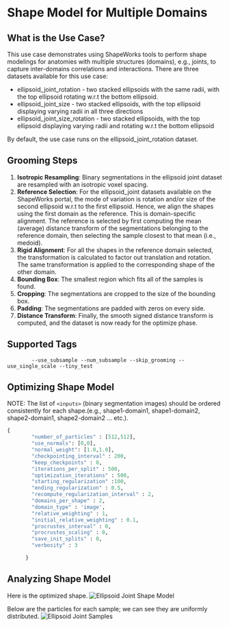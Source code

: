 # Shape Model for Multiple Domains 

## What is the Use Case?

This use case demonstrates using ShapeWorks tools to perform shape modelings for anatomies with multiple structures (domains), e.g., joints, to capture inter-domains correlations and interactions.
There are three datasets available for this use case:

* ellipsoid_joint_rotation - two stacked ellipsoids with the same radii, with the top ellipsoid rotating w.r.t the bottom ellipsoid. 
* ellipsoid_joint_size - two stacked ellipsoids, with the top ellipsoid displaying varying radii in all three directions
* ellipsoid_joint_size_rotation - two stacked ellipsoids, with the top ellipsoid displaying varying radii and rotating w.r.t the bottom ellipsoid

By default, the use case runs on the ellipsoid_joint_rotation dataset.
 
## Grooming Steps

1. **Isotropic Resampling**: Binary segmentations in the ellipsoid joint dataset are resampled with an isotropic voxel spacing.
2. **Reference Selection**: 
For the ellipsoid_joint datasets available on the ShapeWorks portal, the mode of variation is rotation and/or size of the second ellipsoid w.r.t to the first ellipsoid. Hence, we align the shapes using the first domain as the reference. This is domain-specific alignment. 
The reference is selected by first computing the mean (average) distance transform of the segmentations belonging to the reference domain, then selecting the sample closest to that mean (i.e., medoid).
3. **Rigid Alignment**: For all the shapes in the reference domain selected, the transformation is calculated to factor out translation and rotation. The same transformation is applied to the corresponding shape of the other domain.
4. **Bounding Box**: The smallest region which fits all of the samples is found.
5. **Cropping**: The segmentations are cropped to the size of the bounding box.
6. **Padding**: The segmentations are padded with zeros on every side.
7. **Distance Transform**: Finally, the smooth signed distance transform is computed, and the dataset is now ready for the optimize phase.

## Supported Tags

``` 
        --use_subsample --num_subsample --skip_grooming --use_single_scale --tiny_test
``` 
## Optimizing Shape Model

NOTE: The list of `<inputs>` (binary segmentation images) should be ordered consistently for each shape.(e.g., shape1-domain1, shape1-domain2, shape2-domain1, shape2-domain2 ... etc.).

```python
{
        "number_of_particles" : [512,512],
        "use_normals": [0,0],
        "normal_weight": [1.0,1.0],
        "checkpointing_interval" : 200,
        "keep_checkpoints" : 0,
        "iterations_per_split" : 500,
        "optimization_iterations" : 500,
        "starting_regularization" :100,
        "ending_regularization" : 0.5,
        "recompute_regularization_interval" : 2,
        "domains_per_shape" : 2,
        "domain_type" : 'image',
        "relative_weighting" : 1, 
        "initial_relative_weighting" : 0.1,
        "procrustes_interval" : 0,
        "procrustes_scaling" : 0,
        "save_init_splits" : 0,
        "verbosity" : 3

      }
```

## Analyzing Shape Model


Here is the optimized shape.
![Ellipsoid Joint Shape Model](https://sci.utah.edu/~shapeworks/doc-resources/gifs/multiple_domain_segs_model.gif)

Below are the particles for each sample; we can see they are uniformly distributed.
![Ellipsoid Joint Samples](https://sci.utah.edu/~shapeworks/doc-resources/gifs/multi_domain_samples.png)